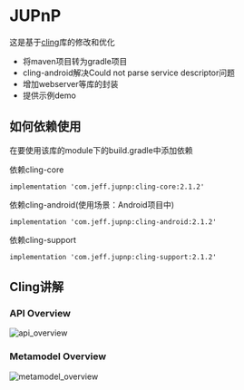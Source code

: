 # JUPnP
这是基于[cling](https://github.com/4thline/cling)库的修改和优化

- 将maven项目转为gradle项目
- cling-android解决Could not parse service descriptor问题
- 增加webserver等库的封装
- 提供示例demo

## 如何依赖使用
在要使用该库的module下的build.gradle中添加依赖

依赖cling-core
```
implementation 'com.jeff.jupnp:cling-core:2.1.2'

```
依赖cling-android(使用场景：Android项目中)
```
implementation 'com.jeff.jupnp:cling-android:2.1.2'

```
依赖cling-support

```
implementation 'com.jeff.jupnp:cling-support:2.1.2'

```

## Cling讲解
### API Overview
![api_overview](http://static.welovting.xyz/images/cling_api_overview.png)

### Metamodel Overview
![metamodel_overview](http://static.welovting.xyz/images/cling_metamodel_overview.png)